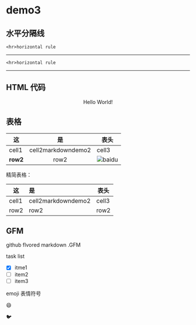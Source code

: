 # demo3

## 水平分隔线

	<hr>horizontal rule
 	
---
 
	<hr>horizontal rule

***

## HTML 代码

<p align="center">Hello World!</p>

## 表格

| 这 | 是 | 表头|
|----|:---:|-----|
|cell1|cell2markdowndemo2|cell3|
|**row2**|row2|![baidu](http://fanyi.bdstatic.com/static/translation/img/header/logo_cbfea26.png "百度翻译")|


精简表格：

 这 | 是 | 表头
----|:---|-----
cell1|cell2markdowndemo2|cell3
row2|row2|row2

## GFM

github flvored markdown .GFM

task list

- [x] itme1
- [ ] item2
- [ ] item3

emoji 表情符号

:smile:

:bird: